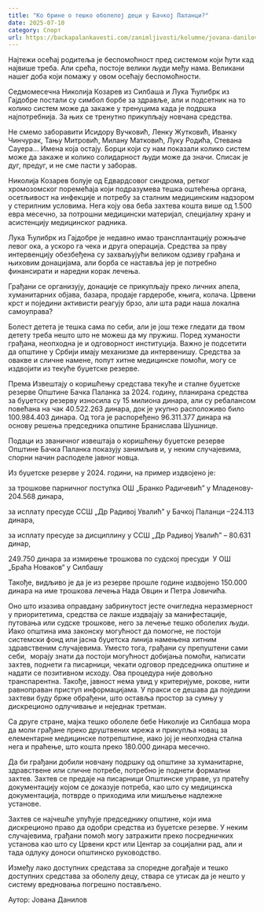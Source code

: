 ```yaml
---
title: "Ко брине о тешко оболелој деци у Бачкој Паланци?"
date: 2025-07-10
category: Спорт
url: https://backapalankavesti.com/zanimljivosti/kolumne/jovana-danilov-kolumna/ko-brine-o-tesko-oboleloj-deci-u-backoj-palanci/
---
```


Најтежи осећај родитеља je беспомоћност пред системом који ћути кад највише треба. Али срећа, постоје велики људи међу нама. Великани нашег доба који помажу у овом осећају беспомоћности.

Седмомесечна Николија Козарев из Силбаша и Лука Ћулибрк из Гајдобре постали су симбол борбе за здравље, али и подсетник на то колико систем може да закаже у тренуцима када је подршка најпотребнија. За њих се тренутно прикупљају новчана средства.

Не смемо заборавити Исидору Вучковић, Ленку Жутковић, Иванку Чинчурак, Тању Митровић, Милану Матковић, Луку Родића, Стевана Сауера… Имена која остају. Борци који су нам показали колико систем може да закаже и колико солидарност људи може да значи. Списак је дуг, предуг, и не сме пасти у заборав.

Николија Козарев болује од Едвардсовог синдрома, ретког хромозомског поремећаја који подразумева тешка оштећења органа, осетљивост на инфекције и потребу за сталним медицинским надзором у стерилним условима. Нега коју ова беба захтева кошта више од 1.500 евра месечно, за потрошни медицински материјал, специјалну храну и асистенцију медицинског радника.

Лука Ћулибрк из Гајдобре је недавно имао трансплантацију рожњаче левог ока, а ускоро га чека и друга операција. Средства за прву интервенцију обезбеђена су захваљујући великом одзиву грађана и њиховим донацијама, али борба се наставља јер је потребно финансирати и наредни корак лечења.

Грађани се организују, донације се прикупљају преко личних апела, хуманитарних објава, базара, продаје гардеробе, књига, колача. Црвени крст и поједини активисти реагују брзо, али шта ради наша локална самоуправа?

Болест детета је тешка сама по себи, али је још теже гледати да твом детету треба нешто што не можеш да му пружиш. Поред хуманости грађана, неопходна је и одговорност институција. Важно је подсетити да општине у Србији имају механизме да интервенишу. Средства за овакве и сличне намене, попут хитне медицинске помоћи, могу се издвојити из текуће буџетске резерве.

Према Извештају о коришћењу средстава текуће и сталне буџетске резерве Општине Бачка Паланка за 2024. годину, планирана средства за буџетску резерву износила су 15 милиона динара, али су ребалансом повећана на чак 40.522.263 динара, док је укупно расположиво било 100.984.403 динара. Од тога је распоређено 96.311.377 динара на основу решења председника општине Бранислава Шушнице.

Подаци из званичног извештаја о коришћењу буџетске резерве Општине Бачка Паланка показују занимљив и, у неким случајевима, спорни начин расподеле јавног новца.

Из буџетске резерве у 2024. години, на пример издвојено је:

за трошкове парничног поступка ОШ „Бранко Радичевић” у Младенову- 204.568 динара,

за исплату пресуде ССШ „Др Радивој Увалић” у Бачкој Паланци –224.113 динара,

за исплату пресуде за дисциплину у ССШ „Др Радивој Увалић” – 80.631 динар,

249.750 динара за измирење трошкова по судској пресуди  У ОШ „Браћа Новаков“ у Силбашу

Такође, видљиво је да је из резерве прошле године издвојено 150.000 динара на име трошкова лечења Нада Овцин и Петра Јовичића.

Оно што изазива оправдану забринутост јесте очигледна неразмерност у приоритетима, средства се лакше издвајају за манифестације, путовања или судске трошкове, него за лечење тешко оболелих људи. Иако општина има законску могућност да помогне, не постоји системски фонд или јасна буџетска линија намењена хитним здравственим случајевима. Уместо тога, грађани су препуштени сами себи,  морају знати да постоји могућност добијања помоћи, написати захтев, поднети га писарници, чекати одговор председника општине и надати се позитивном исходу. Ова процедура није довољно транспарентна. Такође, јавност нема увид у критеријуме, рокове, нити равноправан приступ информацијама. У пракси се дешава да поједини захтеви буду брже обрађени, што оставља простор за сумњу у дискреционо одлучивање и неједнак третман.

Са друге стране, мајка тешко оболеле бебе Николије из Силбаша мора да моли грађане преко друштвених мрежа и прикупља новац за елементарне медицинске потрепштине, иако јој је неопходна стална нега и праћење, што кошта преко 180.000 динара месечно.

Да би грађани добили новчану подршку од општине за хуманитарне, здравствене или сличне потребе, потребно је поднети формални захтев. Захтев се предаје на писарници Општинске управе, уз пратећу документацију којом се доказује потреба, као што су медицинска документација, потврде о приходима или мишљење надлежне установе.

Захтев се најчешће упућује председнику општине, који има дискреционо право да одобри средства из буџетске резерве. У неким случајевима, грађани помоћ могу затражити преко посредничких установа као што су Црвени крст или Центар за социјални рад, али и тада одлуку доноси општинско руководство.

Између лако доступних средстава за споредне догађаје и тешко доступних средстава за оболелу децу, ствара се утисак да је нешто у систему вредновања погрешно постављено.

Аутор: Јована Данилов
